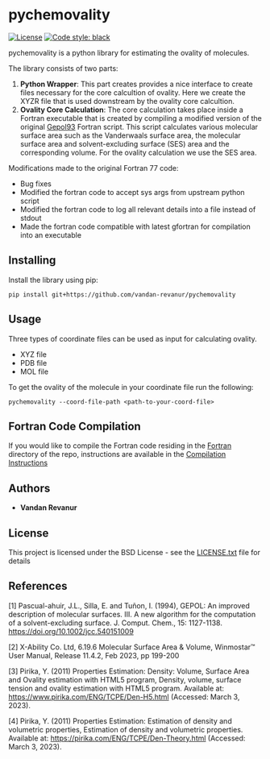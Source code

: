 # pychemovality

[![License](https://img.shields.io/badge/license-BSD-green)](LICENSE.txt)
[![Code style: black](https://img.shields.io/badge/code%20style-black-000000.svg)](https://github.com/python/black) 

pychemovality is a python library for estimating the ovality of molecules. 

The library consists of two parts:

1. **Python Wrapper**:
This part creates provides a nice interface to create files necessary for the core calcultion of ovality. Here we create the XYZR file that is used downstream by the ovality core calcultion.
2. **Ovality Core Calculation**:
The core calculation takes place inside a Fortran executable that is created 
by compiling a modified version of the original [Gepol93](http://www.ccl.net/cca/software/SOURCES/FORTRAN/molecular_surface/gepol93/) Fortran script. This script calculates various molecular surface area such as the Vanderwaals surface area, the molecular surface area and solvent-excluding surface (SES) area and the corresponding volume. For the ovality calculation we use the SES area.

Modifications made to the original Fortran 77 code:

- Bug fixes
- Modified the fortran code to accept sys args from upstream python script
- Modified the fortran code to log all relevant details into a file instead of stdout
- Made the fortran code compatible with latest gfortran for compilation into an executable 


## Installing
Install the library using pip:

```
pip install git+https://github.com/vandan-revanur/pychemovality
```

## Usage

Three types of coordinate files can be used as input for calculating ovality.
* XYZ file
* PDB file
* MOL file

To get the ovality of the molecule in your coordinate file run the following:
```
pychemovality --coord-file-path <path-to-your-coord-file>
```

## Fortran Code Compilation
If you would like to compile the Fortran code residing in the [Fortran](pychemovality/fortran/GEPOL93_modified.FOR) directory of the repo, instructions are available in the [Compilation Instructions](fortran_compilation_instructions.md)


## Authors
* **Vandan Revanur** 

## License

This project is licensed under the BSD License - see the [LICENSE.txt](LICENSE.txt) file for details

## References
[1] Pascual-ahuir, J.L., Silla, E. and Tuñon, I. (1994), GEPOL: An improved description of molecular surfaces. III. A new algorithm for the computation of a solvent-excluding surface. J. Comput. Chem., 15: 1127-1138. https://doi.org/10.1002/jcc.540151009

[2] X-Ability Co. Ltd, 6.19.6 Molecular Surface Area & Volume, Winmostar™ User Manual, Release 11.4.2, Feb 2023, pp 199-200

[3] Pirika, Y. (2011) Properties Estimation: Density: Volume, Surface Area and Ovality estimation with HTML5 program, Density, volume, surface tension and ovality estimation with HTML5 program. Available at: https://www.pirika.com/ENG/TCPE/Den-H5.html (Accessed: March 3, 2023).

[4] Pirika, Y. (2011) Properties Estimation: Estimation of density and volumetric properties, Estimation of density and volumetric properties. Available at: https://pirika.com/ENG/TCPE/Den-Theory.html (Accessed: March 3, 2023). 